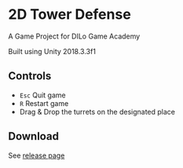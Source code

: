 # 2D Tower Defense
A Game Project for DILo Game Academy 

Built using Unity 2018.3.3f1

## Controls
- ```Esc``` Quit game
- ```R``` Restart game
- Drag & Drop the turrets on the designated place

## Download
See [release page](https://github.com/cloudenum/2D-Tower-Defense/releases)
